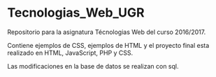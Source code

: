 # Tecnologias_Web_UGR

Repositorio para la asignatura Técnologias Web del curso 2016/2017.

Contiene ejemplos de CSS, ejemplos de HTML y el proyecto final esta realizado en HTML, JavaScript, PHP y CSS.

Las modificaciones en la base de datos se realizan con sql.
